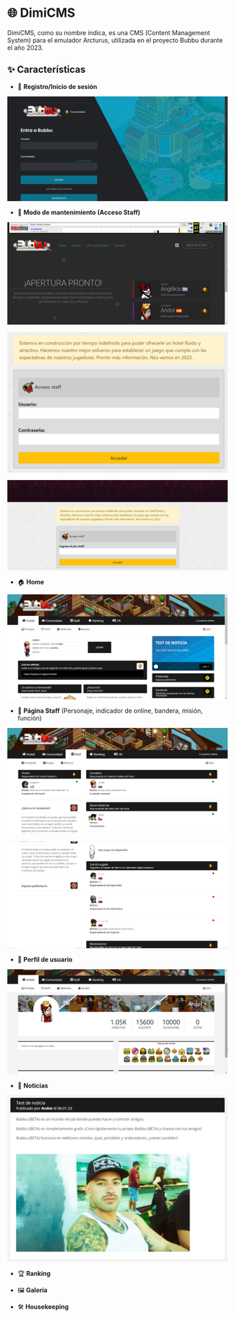 # 🌐 DimiCMS

DimiCMS, como su nombre indica, es una CMS (Content Management System) para el emulador Arcturus, utilizada en el proyecto Bubbu durante el año 2023.

## ✨ Características

- 🔐 **Registro/Inicio de sesión**
  
![Index](screens/index.png)

- 🔧 **Modo de mantenimiento (Acceso Staff)**

![Index](screens/indexmantenimiento.png)
  
![Mantenimiento](screens/accesostaff.png)

![Pin](screens/pin.png)

- 🏠 **Home**
  
![Home](screens/me.png)

- 👥 **Página Staff** (Personaje, indicador de online, bandera, misión, función)

![Staff](screens/staff.png)


![Staff](screens/staff2.png)

- 🧑 **Perfil de usuario**
  
![Profile](screens/profile.png)

- 📰 **Noticias**
  
![Noticias](screens/noticias.png)

- 🏆 **Ranking**  

- 🖼️ **Galería**  

- 🛠️ **Housekeeping**
